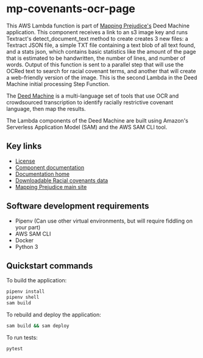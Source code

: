 # mp-covenants-ocr-page

This AWS Lambda function is part of [Mapping Prejudice's](https://mappingprejudice.umn.edu/) Deed Machine application. This component receives a link to an s3 image key and runs Textract's detect_document_text method to create creates 3 new files: a Textract JSON file, a simple TXT file containing a text blob of all text found, and a stats json, which contains basic statistics like the amount of the page that is estimated to be handwritten, the number of lines, and number of words. Output of this function is sent to a parallel step that will use the OCRed text to search for racial covenant terms, and another that will create a web-friendly version of the image. This is the second Lambda in the Deed Machine initial processing Step Function.

The [Deed Machine](https://github.com/UMNLibraries/racial_covenants_processor/) is a multi-language set of tools that use OCR and crowdsourced transcription to identify racially restrictive covenant language, then map the results.

The Lambda components of the Deed Machine are built using Amazon's Serverless Application Model (SAM) and the AWS SAM CLI tool.

## Key links
- [License](https://github.com/UMNLibraries/racial_covenants_processor/blob/main/LICENSE)
- [Component documentation](https://the-deed-machine.readthedocs.io/en/latest/modules/lambdas/mp-covenants-ocr-page.html)
- [Documentation home](https://the-deed-machine.readthedocs.io/en/latest/)
- [Downloadable Racial covenants data](https://github.com/umnlibraries/mp-us-racial-covenants)
- [Mapping Prejudice main site](https://mappingprejudice.umn.edu/)

## Software development requirements
- Pipenv (Can use other virtual environments, but will require fiddling on your part)
- AWS SAM CLI
- Docker
- Python 3

## Quickstart commands

To build the application:

```bash
pipenv install
pipenv shell
sam build
```

To rebuild and deploy the application:

```bash
sam build && sam deploy
```

To run tests:

```bash
pytest
```